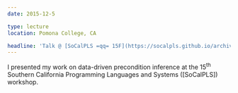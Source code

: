 ```yaml
---
date: 2015-12-5

type: lecture
location: Pomona College, CA

headline: 'Talk @ [SoCalPLS =qq= 15F](https://socalpls.github.io/archive/2015dec/)'
---
```


I presented my work on data-driven precondition inference
at the 15<sup>th</sup> Southern California Programming Languages and Systems ([SoCalPLS]) workshop.